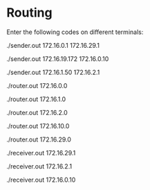 # Routing

Enter the following codes on different terminals:

./sender.out 172.16.0.1 172.16.29.1

./sender.out 172.16.19.172 172.16.0.10

./sender.out 172.16.1.50 172.16.2.1



./router.out 172.16.0.0

./router.out 172.16.1.0

./router.out 172.16.2.0

./router.out 172.16.10.0

./router.out 172.16.29.0



./receiver.out 172.16.29.1

./receiver.out 172.16.2.1

./receiver.out 172.16.0.10
